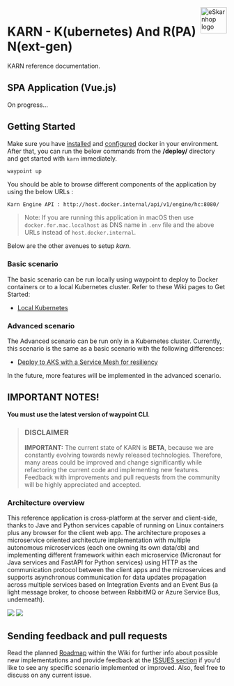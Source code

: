 <a href="https://karn.io">
   <img src="https://via.placeholder.com/150" alt="eSkarnhop logo" title="karn" align="right" height="60" />
</a>

# KARN - K(ubernetes) And R(PA) N(ext-gen)

KARN reference documentation.

## SPA Application (Vue.js)

On progress...

## Getting Started

Make sure you have [installed](https://docs.docker.com/docker-for-windows/install/) and [configured](https://github.com/dotnet-architecture/eShopOnContainers/wiki/Windows-setup#configure-docker) docker in your environment. After that, you can run the below commands from the **/deploy/** directory and get started with `karn` immediately.

```powershell
waypoint up
```

You should be able to browse different components of the application by using the below URLs :

```
Karn Engine API : http://host.docker.internal/api/v1/engine/hc:8080/
```

>Note: If you are running this application in macOS then use `docker.for.mac.localhost` as DNS name in `.env` file and the above URLs instead of `host.docker.internal`.

Below are the other avenues to setup *karn*.

### Basic scenario

The basic scenario can be run locally using waypoint to deploy to Docker containers or to a local Kubernetes cluster. Refer to these Wiki pages to Get Started:

- [Local Kubernetes](https://github.com/dotnet-architecture/eShopOnContainers/wiki/Deploy-to-Local-Kubernetes)

### Advanced scenario

The Advanced scenario can be run only in a Kubernetes cluster. Currently, this scenario is the same as a basic scenario with the following differences:

- [Deploy to AKS with a Service Mesh for resiliency](https://github.com/dotnet-architecture/eShopOnContainers/wiki/Deploy-to-Azure-Kubernetes-Service-(AKS))

In the future, more features will be implemented in the advanced scenario.


## IMPORTANT NOTES!

**You must use the latest version of waypoint CLI**.

>
> ### DISCLAIMER
>
> **IMPORTANT:** The current state of KARN is **BETA**, because we are constantly evolving towards newly released technologies. Therefore, many areas could be improved and change significantly while refactoring the current code and implementing new features. Feedback with improvements and pull requests from the community will be highly appreciated and accepted.

### Architecture overview

This reference application is cross-platform at the server and client-side, thanks to Jave and Python services capable of running on Linux containers plus any browser for the client web app.
The architecture proposes a microservice oriented architecture implementation with multiple autonomous microservices (each one owning its own data/db) and implementing different framework within each microservice (Micronaut for Java services and FastAPI for Python services) using HTTP as the communication protocol between the client apps and the microservices and supports asynchronous communication for data updates propagation across multiple services based on Integration Events and an Event Bus (a light message broker, to choose between RabbitMQ or Azure Service Bus, underneath).

![](img/eshop_logo.png)
![](img/eShopOnContainers-architecture.png)

## Sending feedback and pull requests

Read the planned [Roadmap](https://github.com/cderue/karn/wiki/Roadmap) within the Wiki for further info about possible new implementations and provide feedback at the [ISSUES section](https://github.com/cderue/karn/issues) if you'd like to see any specific scenario implemented or improved. Also, feel free to discuss on any current issue.

